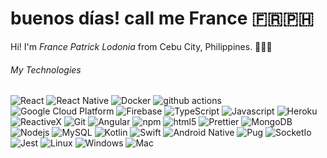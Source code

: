 <h1>buenos días! call me France 🇫🇷🇵🇭 </h1>

Hi! I'm <i>France Patrick Lodonia</i> from Cebu City, Philippines. 👨🏻‍💻


<h6> My Technologies</h3>
<p>
  <img alt="React" src="https://img.shields.io/badge/-React-45b8d8?style=flat-square&logo=react&logoColor=white" />
  <img alt="React Native" src="https://img.shields.io/badge/-React Native-45b8d8?style=flat-square&logo=react&logoColor=white" />
  <img alt="Docker" src="https://img.shields.io/badge/-Docker-46a2f1?style=flat-square&logo=docker&logoColor=white" />
  <img alt="github actions" src="https://img.shields.io/badge/-Github_Actions-2088FF?style=flat-square&logo=github-actions&logoColor=white" />
  <img alt="Google Cloud Platform" src="https://img.shields.io/badge/-Google_Cloud_Platform-1a73e8?style=flat-square&logo=google-cloud&logoColor=white" />
  <img alt="Firebase" src="https://img.shields.io/badge/-Firebase-F3761F?style=flat-square&logo=firebase&logoColor=white" />
  <img alt="TypeScript" src="https://img.shields.io/badge/-TypeScript-007ACC?style=flat-square&logo=typescript&logoColor=white" />
  <img alt="Javascript" src="https://img.shields.io/badge/-Javascript-ffdb19?style=flat-square&logo=Javascript&logoColor=white" />
  <img alt="Heroku" src="https://img.shields.io/badge/-Heroku-430098?style=flat-square&logo=heroku&logoColor=white" />
  <img alt="ReactiveX" src="https://img.shields.io/badge/-RxJs-B7178C?style=flat-square&logo=reactivex&logoColor=white" />
  <img alt="Git" src="https://img.shields.io/badge/-Git-F05032?style=flat-square&logo=git&logoColor=white" />
  <img alt="Angular" src="https://img.shields.io/badge/-Angular-DD0031?style=flat-square&logo=angular&logoColor=white" />
  <img alt="npm" src="https://img.shields.io/badge/-NPM-CB3837?style=flat-square&logo=npm&logoColor=white" />
  <img alt="html5" src="https://img.shields.io/badge/-HTML5-E34F26?style=flat-square&logo=html5&logoColor=white" />
  <img alt="Prettier" src="https://img.shields.io/badge/-Prettier-F7B93E?style=flat-square&logo=prettier&logoColor=white" />
  <img alt="MongoDB" src="https://img.shields.io/badge/-MongoDB-13aa52?style=flat-square&logo=mongodb&logoColor=white" />
  <img alt="Nodejs" src="https://img.shields.io/badge/-Nodejs-43853d?style=flat-square&logo=Node.js&logoColor=white" />
  <img alt="MySQL" src="https://img.shields.io/badge/-MySQL-B7178C?style=flat-square&logo=MySQL&logoColor=white" />
  <img alt="Kotlin" src="https://img.shields.io/badge/-Kotlin-E34F26?style=flat-square&logo=Kotlin&logoColor=white" />
  <img alt="Swift" src="https://img.shields.io/badge/-SwiftUI-4b0082?style=flat-square&logo=Swift&logoColor=white" />
  <img alt="Android Native" src="https://img.shields.io/badge/-Android-43853d?style=flat-square&logo=Android&logoColor=white" />
  <img alt="Pug" src="https://img.shields.io/badge/-Pug-43853d?style=flat-square&logo=Pug&logoColor=white" />
  <img alt="SocketIo" src="https://img.shields.io/badge/-Socket.io-43853d?style=flat-square&logo=Socket.io&logoColor=white" />
  <img alt="Jest" src="https://img.shields.io/badge/-Jest-8e00ff?style=flat-square&logo=Jest&logoColor=white" />
  <img alt="Linux" src="https://img.shields.io/badge/-Linux-23427f?style=flat-square&logo=Linux&logoColor=white" />
  <img alt="Windows" src="https://img.shields.io/badge/-Windows-33E0FF?style=flat-square&logo=Windows&logoColor=white" />
  <img alt="Mac" src="https://img.shields.io/badge/-Mac-C5ACAC?style=flat-square&logo=Apple&logoColor=white" />
</p>

